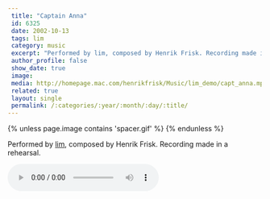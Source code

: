 ```yaml
---
 title: "Captain Anna"
 id: 6325
 date: 2002-10-13
 tags: lim
 category: music
 excerpt: "Performed by lim, composed by Henrik Frisk. Recording made in a rehearsal...."
 author_profile: false
 show_date: true
 image: 
 media: http://homepage.mac.com/henrikfrisk/Music/lim_demo/capt_anna.mp3
 related: true
 layout: single
 permalink: /:categories/:year/:month/:day/:title/
---
```

{% unless page.image contains 'spacer.gif' %}
{% endunless %}

Performed by <a href="http://www.henrikfrisk.com/index.jsp?id=proj&amp;field=title&amp;query=lim">lim</a>, composed by Henrik Frisk. Recording made in a rehearsal.

![](http://homepage.mac.com/henrikfrisk/Music/lim_demo/capt_anna.mp3)
